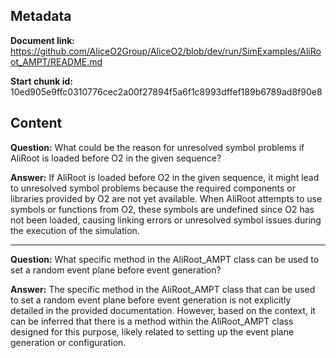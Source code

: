 ## Metadata

**Document link:** https://github.com/AliceO2Group/AliceO2/blob/dev/run/SimExamples/AliRoot_AMPT/README.md

**Start chunk id:** 10ed905e9ffc0310776cec2a00f27894f5a6f1c8993dffef189b6789ad8f90e8

## Content

**Question:** What could be the reason for unresolved symbol problems if AliRoot is loaded before O2 in the given sequence?

**Answer:** If AliRoot is loaded before O2 in the given sequence, it might lead to unresolved symbol problems because the required components or libraries provided by O2 are not yet available. When AliRoot attempts to use symbols or functions from O2, these symbols are undefined since O2 has not been loaded, causing linking errors or unresolved symbol issues during the execution of the simulation.

---

**Question:** What specific method in the AliRoot_AMPT class can be used to set a random event plane before event generation?

**Answer:** The specific method in the AliRoot_AMPT class that can be used to set a random event plane before event generation is not explicitly detailed in the provided documentation. However, based on the context, it can be inferred that there is a method within the AliRoot_AMPT class designed for this purpose, likely related to setting up the event plane generation or configuration.
